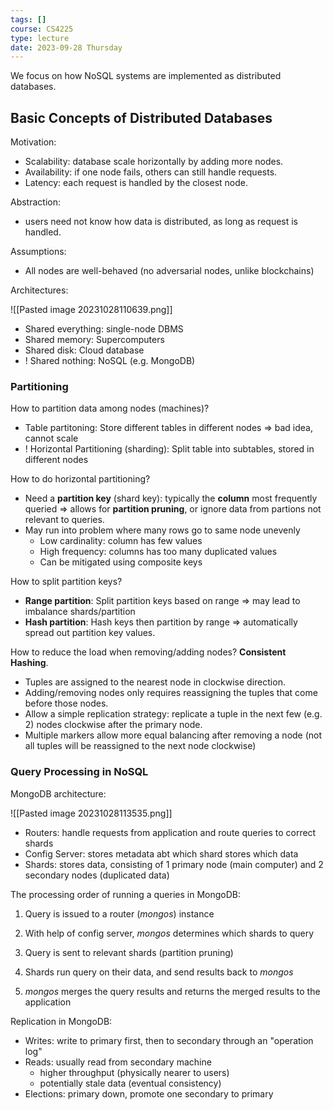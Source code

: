 ```yaml
---
tags: []
course: CS4225
type: lecture
date: 2023-09-28 Thursday
---
```

We focus on how NoSQL systems are implemented as distributed databases.

## Basic Concepts of Distributed Databases

Motivation:
- Scalability: database scale horizontally by adding more nodes.
- Availability: if one node fails, others can still handle requests.
- Latency: each request is handled by the closest node.

Abstraction: 
- users need not know how data is distributed, as long as request is handled.

Assumptions: 
- All nodes are well-behaved (no adversarial nodes, unlike blockchains)

Architectures:

![[Pasted image 20231028110639.png]]
- Shared everything: single-node DBMS
- Shared memory: Supercomputers
- Shared disk: Cloud database
- ! Shared nothing: NoSQL (e.g. MongoDB)

### Partitioning 

How to partition data among nodes (machines)?

- Table partitoning: Store different tables in different nodes => bad idea, cannot scale
- ! Horizontal Partitioning (sharding): Split table into subtables, stored in different nodes

How to do horizontal partitioning?
- Need a **partition key** (shard key): typically the **column** most frequently queried => allows for **partition pruning**, or ignore data from partions not relevant to queries.
- May run into problem where many rows go to same node unevenly
	- Low cardinality: column has few values
	- High frequency: columns has too many duplicated values
	- Can be mitigated using composite keys

How to split partition keys?
- **Range partition**: Split partition keys based on range => may lead to imbalance shards/partition
- **Hash partition**: Hash keys then partition by range => automatically spread out partition key values.

How to reduce the load when removing/adding nodes? **Consistent Hashing**.
- Tuples are assigned to the nearest node in clockwise direction.
- Adding/removing nodes only requires reassigning the tuples that come before those nodes.
- Allow a simple replication strategy: replicate a tuple in the next few (e.g. 2) nodes clockwise after the primary node.
- Multiple markers allow more equal balancing after removing a node (not all tuples will be reassigned to the next node clockwise)

### Query Processing in NoSQL

MongoDB architecture:

![[Pasted image 20231028113535.png]]

- Routers: handle requests from application and route queries to correct shards
- Config Server: stores metadata abt which shard stores which data
- Shards: stores data, consisting of 1 primary node (main computer) and 2 secondary nodes (duplicated data)

The processing order of running a queries in MongoDB:

1. Query is issued to a router (*mongos*) instance
   
2. With help of config server, *mongos* determines which shards to query

3. Query is sent to relevant shards (partition pruning)

4. Shards run query on their data, and send results back to *mongos*

5. ​​*mongos* merges the query results and returns the merged results to the application

Replication in MongoDB:
- Writes: write to primary first, then to secondary through an "operation log"
- Reads: usually read from secondary machine
	- higher throughput (physically nearer to users)
	- potentially stale data (eventual consistency)
- Elections: primary down, promote one secondary to primary








